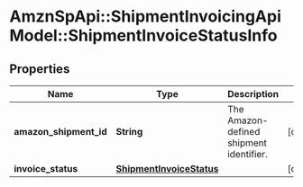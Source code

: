 # AmznSpApi::ShipmentInvoicingApiModel::ShipmentInvoiceStatusInfo

## Properties
Name | Type | Description | Notes
------------ | ------------- | ------------- | -------------
**amazon_shipment_id** | **String** | The Amazon-defined shipment identifier. | [optional] 
**invoice_status** | [**ShipmentInvoiceStatus**](ShipmentInvoiceStatus.md) |  | [optional] 

